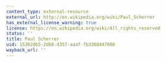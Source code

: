 ```yaml
---
content_type: external-resource
external_url: http://en.wikipedia.org/wiki/Paul_Scherrer
has_external_license_warning: true
license: https://en.wikipedia.org/wiki/All_rights_reserved
status: ''
title: Paul Scherrer
uid: 15302db5-2d68-4357-aaaf-fb3368447000
wayback_url: ''
---
```

